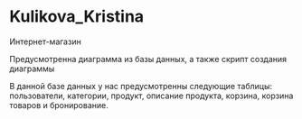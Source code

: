 # Kulikova_Kristina
 
Интернет-магазин

Предусмотренна диаграмма из базы данных, а также скрипт создания диаграммы

В данной базе данных у нас предусмотренны следующие таблицы: пользователи, категории, продукт, описание продукта, корзина, корзина товаров и бронирование.

